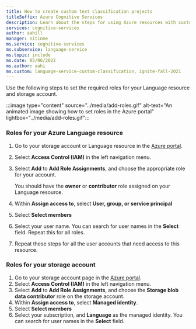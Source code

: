 ```yaml
---
title: How to create custom text classification projects
titleSuffix: Azure Cognitive Services
description: Learn about the steps for using Azure resources with custom text classification.
services: cognitive-services
author: aahill
manager: nitinme
ms.service: cognitive-services
ms.subservice: language-service
ms.topic: include
ms.date: 05/06/2022
ms.author: aahi
ms.custom: language-service-custom-classification, ignite-fall-2021
---
```


Use the following steps to set the required roles for your Language resource and storage account.

:::image type="content" source="../media/add-roles.gif" alt-text="An animated image showing how to set roles in the Azure portal" lightbox="../media/add-roles.gif":::

### Roles for your Azure Language resource

1. Go to your storage account or Language resource in the [Azure portal](https://portal.azure.com/).
2. Select **Access Control (IAM)** in the left navigation menu.
3. Select **Add** to **Add Role Assignments**, and choose the appropriate role for your account.

    You should have the **owner** or **contributor** role assigned on your Language resource.

4. Within **Assign access to**, select **User, group, or service principal**
5. Select **Select members**
6. Select your user name. You can search for user names in the **Select** field. Repeat this for all roles. 
7. Repeat these steps for all the user accounts that need access to this resource. 

### Roles for your storage account

1. Go to your storage account page in the [Azure portal](https://portal.azure.com/).
2. Select **Access Control (IAM)** in the left navigation menu.
3. Select **Add** to **Add Role Assignments**, and choose the **Storage blob data contributor** role on the storage account.
4. Within **Assign access to**, select **Managed identity**. 
5. Select **Select members**
6. Select your subscription, and **Language** as the managed identity. You can search for user names in the **Select** field. 
